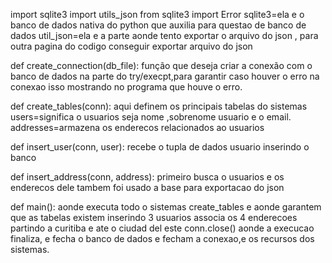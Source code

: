 import sqlite3
import utils_json
from sqlite3 import Error
sqlite3=ela e o banco de dados nativa do python que auxilia para questao de banco de dados 
util_json=ela e a parte aonde tento exportar o arquivo do json , para outra pagina do codigo conseguir exportar arquivo do json 

def create_connection(db_file):
função que deseja criar a conexão com o banco de dados na parte do try/execpt,para garantir caso houver o erro na conexao isso mostrando no programa que houve o erro.

def create_tables(conn):
aqui definem os principais tabelas do sistemas
users=significa o usuarios seja nome ,sobrenome usuario e o email.
addresses=armazena os enderecos relacionados ao usuarios

def insert_user(conn, user):
recebe o tupla de dados usuario inserindo o banco 

def insert_address(conn, address):
primeiro busca o usuarios e os enderecos dele tambem foi usado a base para exportacao do json 

def main():
aonde executa todo o sistemas 
create_tables e aonde garantem que as tabelas existem 
inserindo 3 usuarios
associa os 4 enderecoes partindo a curitiba e ate o ciudad del este 
conn.close()
aonde a execucao finaliza, e fecha o banco de dados e fecham a conexao,e os recursos dos sistemas. 
